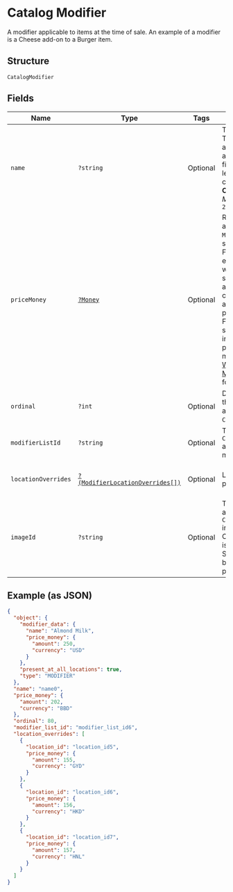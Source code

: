 
# Catalog Modifier

A modifier applicable to items at the time of sale. An example of a modifier is a Cheese add-on to a Burger item.

## Structure

`CatalogModifier`

## Fields

| Name | Type | Tags | Description | Getter | Setter |
|  --- | --- | --- | --- | --- | --- |
| `name` | `?string` | Optional | The modifier name.  This is a searchable attribute for use in applicable query filters, and its value length is of Unicode code points.<br>**Constraints**: *Maximum Length*: `255` | getName(): ?string | setName(?string name): void |
| `priceMoney` | [`?Money`](../../doc/models/money.md) | Optional | Represents an amount of money. `Money` fields can be signed or unsigned.<br>Fields that do not explicitly define whether they are signed or unsigned are<br>considered unsigned and can only hold positive amounts. For signed fields, the<br>sign of the value indicates the purpose of the money transfer. See<br>[Working with Monetary Amounts](https://developer.squareup.com/docs/build-basics/working-with-monetary-amounts)<br>for more information. | getPriceMoney(): ?Money | setPriceMoney(?Money priceMoney): void |
| `ordinal` | `?int` | Optional | Determines where this `CatalogModifier` appears in the `CatalogModifierList`. | getOrdinal(): ?int | setOrdinal(?int ordinal): void |
| `modifierListId` | `?string` | Optional | The ID of the `CatalogModifierList` associated with this modifier. | getModifierListId(): ?string | setModifierListId(?string modifierListId): void |
| `locationOverrides` | [`?(ModifierLocationOverrides[])`](../../doc/models/modifier-location-overrides.md) | Optional | Location-specific price overrides. | getLocationOverrides(): ?array | setLocationOverrides(?array locationOverrides): void |
| `imageId` | `?string` | Optional | The ID of the image associated with this `CatalogModifier` instance.<br>Currently this image is not displayed by Square, but is free to be displayed in 3rd party applications. | getImageId(): ?string | setImageId(?string imageId): void |

## Example (as JSON)

```json
{
  "object": {
    "modifier_data": {
      "name": "Almond Milk",
      "price_money": {
        "amount": 250,
        "currency": "USD"
      }
    },
    "present_at_all_locations": true,
    "type": "MODIFIER"
  },
  "name": "name0",
  "price_money": {
    "amount": 202,
    "currency": "BBD"
  },
  "ordinal": 80,
  "modifier_list_id": "modifier_list_id6",
  "location_overrides": [
    {
      "location_id": "location_id5",
      "price_money": {
        "amount": 155,
        "currency": "GYD"
      }
    },
    {
      "location_id": "location_id6",
      "price_money": {
        "amount": 156,
        "currency": "HKD"
      }
    },
    {
      "location_id": "location_id7",
      "price_money": {
        "amount": 157,
        "currency": "HNL"
      }
    }
  ]
}
```

